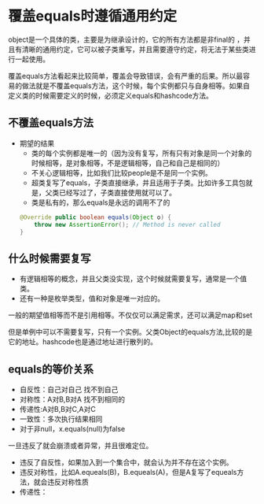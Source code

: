 

# 覆盖equals时遵循通用约定

object是一个具体的类，主要是为继承设计的，它的所有方法都是非final的 ，并且有清晰的通用约定，它可以被子类重写，并且需要遵守约定，将无法于某些类进行一起使用。

覆盖equals方法看起来比较简单，覆盖会导致错误，会有严重的后果。所以最容易的做法就是不覆盖equals方法，这个时候，每个实例都只与自身相等。如果自定义类的时候需要定义的时候，必须定义equals和hashcode方法。

## 不覆盖equals方法

- 期望的结果
    - 类的每个实例都是唯一的（因为没有复写，所有只有对象是同一个对象的时候相等，是对象相等，不是逻辑相等，自己和自己是相同的）
    - 不关心逻辑相等，比如我们比较people是不是同一个实例。
    - 超类复写了equals，子类直接继承，并且适用于子类。比如许多工具包就是，父类已经写过了，子类直接使用就可以了。 
    - 类是私有的，那么equals是永远的调用不了的
    ```java
    @Override public boolean equals(Object o) {
        throw new AssertionError(); // Method is never called
    }
    ```

## 什么时候需要复写

- 有逻辑相等的概念，并且父类没实现，这个时候就需要复写，通常是一个值类。
- 还有一种是枚举类型，值和对象是唯一对应的。

一般的期望值相等而不是引用相等。不仅仅可以满足需求，还可以满足map和set	

但是单例中可以不需要复写，只有一个实例。父类Object的equals方法,比较的是它的地址。hashcode也是通过地址进行散列的。

## equals的等价关系

- 自反性：自己对自己                                            找不到自己
- 对称性：A对B,B对A                                             找不到相同的
- 传递性:A对B,B对C,A对C
- 一致性：多次执行结果相同
- 对于非null，x.equals(null)为false

一旦违反了就会崩溃或者异常，并且很难定位。

- 违反了自反性，如果加入到一个集合中，就会认为并不存在这个实例。
- 违反对称性，比如A.equeals(B)，B.equeals(A)，但是A复写了equeals方法，就会违反对称性质
- 传递性：
